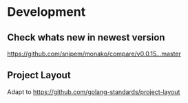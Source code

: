 # Development

## Check whats new in newest version

https://github.com/snipem/monako/compare/v0.0.15...master

## Project Layout

Adapt to https://github.com/golang-standards/project-layout